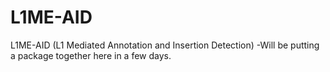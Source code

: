 # L1ME-AID
L1ME-AID (L1 Mediated Annotation and Insertion Detection)
-Will be putting a package together here in a few days. 
